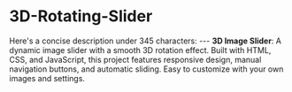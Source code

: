 # 3D-Rotating-Slider
Here's a concise description under 345 characters:  ---  **3D Image Slider**: A dynamic image slider with a smooth 3D rotation effect. Built with HTML, CSS, and JavaScript, this project features responsive design, manual navigation buttons, and automatic sliding. Easy to customize with your own images and settings.
